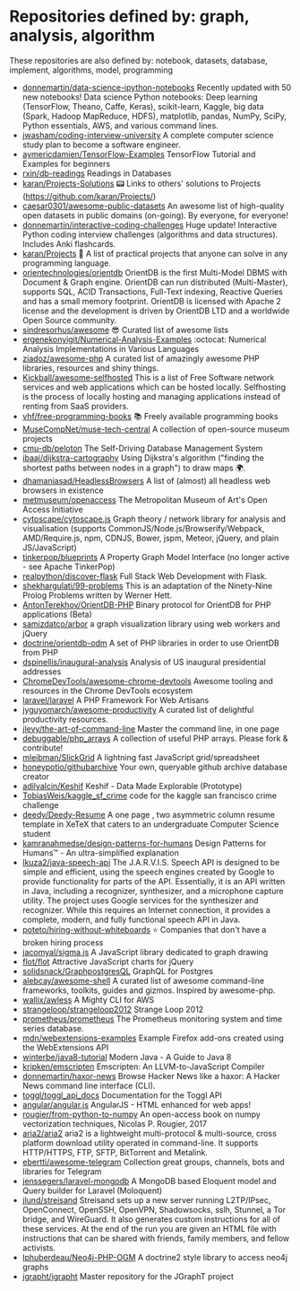# Repositories defined by: graph, analysis, algorithm

These repositories are also defined by: notebook, datasets, database, implement, algorithms, model, programming

- [donnemartin/data-science-ipython-notebooks](https://api.github.com/repos/donnemartin/data-science-ipython-notebooks)
  Recently updated with 50 new notebooks! Data science Python notebooks: Deep learning (TensorFlow, Theano, Caffe, Keras), scikit-learn, Kaggle, big data (Spark, Hadoop MapReduce, HDFS), matplotlib, pandas, NumPy, SciPy, Python essentials, AWS, and various command lines.
- [jwasham/coding-interview-university](https://api.github.com/repos/jwasham/coding-interview-university)
  A complete computer science study plan to become a software engineer.
- [aymericdamien/TensorFlow-Examples](https://api.github.com/repos/aymericdamien/TensorFlow-Examples)
  TensorFlow Tutorial and Examples for beginners
- [rxin/db-readings](https://api.github.com/repos/rxin/db-readings)
  Readings in Databases
- [karan/Projects-Solutions](https://api.github.com/repos/karan/Projects-Solutions)
  :pager: Links to others' solutions to Projects (https://github.com/karan/Projects/)
- [caesar0301/awesome-public-datasets](https://api.github.com/repos/caesar0301/awesome-public-datasets)
  An awesome list of high-quality open datasets in public domains (on-going). By everyone, for everyone!
- [donnemartin/interactive-coding-challenges](https://api.github.com/repos/donnemartin/interactive-coding-challenges)
  Huge update!  Interactive Python coding interview challenges (algorithms and data structures).  Includes Anki flashcards.
- [karan/Projects](https://api.github.com/repos/karan/Projects)
  :page_with_curl: A list of practical projects that anyone can solve in any programming language.
- [orientechnologies/orientdb](https://api.github.com/repos/orientechnologies/orientdb)
  OrientDB is the first Multi-Model DBMS with Document & Graph engine. OrientDB can run distributed (Multi-Master), supports SQL, ACID Transactions, Full-Text indexing, Reactive Queries and has a small memory footprint. OrientDB is licensed with Apache 2 license and the development is driven by OrientDB LTD and a worldwide Open Source community.
- [sindresorhus/awesome](https://api.github.com/repos/sindresorhus/awesome)
  :sunglasses: Curated list of awesome lists
- [ergenekonyigit/Numerical-Analysis-Examples](https://api.github.com/repos/ergenekonyigit/Numerical-Analysis-Examples)
  :octocat: Numerical Analysis Implementations in Various Languages
- [ziadoz/awesome-php](https://api.github.com/repos/ziadoz/awesome-php)
  A curated list of amazingly awesome PHP libraries, resources and shiny things.
- [Kickball/awesome-selfhosted](https://api.github.com/repos/Kickball/awesome-selfhosted)
  This is a list of Free Software network services and web applications which can be hosted locally. Selfhosting is the process of locally hosting and managing applications instead of renting from SaaS providers.
- [vhf/free-programming-books](https://api.github.com/repos/vhf/free-programming-books)
  :books: Freely available programming books
- [MuseCompNet/muse-tech-central](https://api.github.com/repos/MuseCompNet/muse-tech-central)
  A collection of open-source museum projects
- [cmu-db/peloton](https://api.github.com/repos/cmu-db/peloton)
  The Self-Driving Database Management System
- [ibaaj/dijkstra-cartography](https://api.github.com/repos/ibaaj/dijkstra-cartography)
  Using Dijkstra's algorithm ("finding the shortest paths between nodes in a graph") to draw maps :earth_africa:.
- [dhamaniasad/HeadlessBrowsers](https://api.github.com/repos/dhamaniasad/HeadlessBrowsers)
  A list of (almost) all headless web browsers in existence
- [metmuseum/openaccess](https://api.github.com/repos/metmuseum/openaccess)
  The Metropolitan Museum of Art's Open Access Initiative
- [cytoscape/cytoscape.js](https://api.github.com/repos/cytoscape/cytoscape.js)
  Graph theory / network library for analysis and visualisation (supports CommonJS/Node.js/Browserify/Webpack, AMD/Require.js, npm, CDNJS, Bower, jspm, Meteor, jQuery, and plain JS/JavaScript)
- [tinkerpop/blueprints](https://api.github.com/repos/tinkerpop/blueprints)
  A Property Graph Model Interface (no longer active - see Apache TinkerPop)
- [realpython/discover-flask](https://api.github.com/repos/realpython/discover-flask)
  Full Stack Web Development with Flask.
- [shekhargulati/99-problems](https://api.github.com/repos/shekhargulati/99-problems)
  This is an adaptation of the Ninety-Nine Prolog Problems written by Werner Hett.
- [AntonTerekhov/OrientDB-PHP](https://api.github.com/repos/AntonTerekhov/OrientDB-PHP)
  Binary protocol for OrientDB for PHP applications (Beta)
- [samizdatco/arbor](https://api.github.com/repos/samizdatco/arbor)
  a graph visualization library using web workers and jQuery
- [doctrine/orientdb-odm](https://api.github.com/repos/doctrine/orientdb-odm)
  A set of PHP libraries in order to use OrientDB from PHP
- [dspinellis/inaugural-analysis](https://api.github.com/repos/dspinellis/inaugural-analysis)
  Analysis of US inaugural presidential addresses
- [ChromeDevTools/awesome-chrome-devtools](https://api.github.com/repos/ChromeDevTools/awesome-chrome-devtools)
  Awesome tooling and resources in the Chrome DevTools ecosystem
- [laravel/laravel](https://api.github.com/repos/laravel/laravel)
  A PHP Framework For Web Artisans
- [jyguyomarch/awesome-productivity](https://api.github.com/repos/jyguyomarch/awesome-productivity)
  A curated list of delightful productivity resources.
- [jlevy/the-art-of-command-line](https://api.github.com/repos/jlevy/the-art-of-command-line)
  Master the command line, in one page
- [debuggable/php_arrays](https://api.github.com/repos/debuggable/php_arrays)
  A collection of useful PHP arrays. Please fork & contribute!
- [mleibman/SlickGrid](https://api.github.com/repos/mleibman/SlickGrid)
  A lightning fast JavaScript grid/spreadsheet
- [honeypotio/githubarchive](https://api.github.com/repos/honeypotio/githubarchive)
  Your own, queryable github archive database creator
- [adilyalcin/Keshif](https://api.github.com/repos/adilyalcin/Keshif)
  Keshif - Data Made Explorable (Prototype)
- [TobiasWeis/kaggle_sf_crime](https://api.github.com/repos/TobiasWeis/kaggle_sf_crime)
  code for the kaggle san francisco crime challenge
- [deedy/Deedy-Resume](https://api.github.com/repos/deedy/Deedy-Resume)
  A one page , two asymmetric column resume template in XeTeX that caters to an undergraduate Computer Science student
- [kamranahmedse/design-patterns-for-humans](https://api.github.com/repos/kamranahmedse/design-patterns-for-humans)
  Design Patterns for Humans™ - An ultra-simplified explanation
- [lkuza2/java-speech-api](https://api.github.com/repos/lkuza2/java-speech-api)
  The J.A.R.V.I.S. Speech API is designed to be simple and efficient, using the speech engines created by Google to provide functionality for parts of the API. Essentially, it is an API written in Java, including a recognizer, synthesizer, and a microphone capture utility. The project uses Google services for the synthesizer and recognizer. While this requires an Internet connection, it provides a complete, modern, and fully functional speech API in Java.
- [poteto/hiring-without-whiteboards](https://api.github.com/repos/poteto/hiring-without-whiteboards)
  ⭐️  Companies that don't have a broken hiring process
- [jacomyal/sigma.js](https://api.github.com/repos/jacomyal/sigma.js)
  A JavaScript library dedicated to graph drawing
- [flot/flot](https://api.github.com/repos/flot/flot)
  Attractive JavaScript charts for jQuery
- [solidsnack/GraphpostgresQL](https://api.github.com/repos/solidsnack/GraphpostgresQL)
  GraphQL for Postgres
- [alebcay/awesome-shell](https://api.github.com/repos/alebcay/awesome-shell)
  A curated list of awesome command-line frameworks, toolkits, guides and gizmos. Inspired by awesome-php.
- [wallix/awless](https://api.github.com/repos/wallix/awless)
  A Mighty CLI for AWS
- [strangeloop/strangeloop2012](https://api.github.com/repos/strangeloop/strangeloop2012)
  Strange Loop 2012
- [prometheus/prometheus](https://api.github.com/repos/prometheus/prometheus)
  The Prometheus monitoring system and time series database.
- [mdn/webextensions-examples](https://api.github.com/repos/mdn/webextensions-examples)
  Example Firefox add-ons created using the WebExtensions API
- [winterbe/java8-tutorial](https://api.github.com/repos/winterbe/java8-tutorial)
  Modern Java - A Guide to Java 8
- [kripken/emscripten](https://api.github.com/repos/kripken/emscripten)
  Emscripten: An LLVM-to-JavaScript Compiler
- [donnemartin/haxor-news](https://api.github.com/repos/donnemartin/haxor-news)
  Browse Hacker News like a haxor: A Hacker News command line interface (CLI).
- [toggl/toggl_api_docs](https://api.github.com/repos/toggl/toggl_api_docs)
  Documentation for the Toggl API
- [angular/angular.js](https://api.github.com/repos/angular/angular.js)
  AngularJS - HTML enhanced for web apps!
- [rougier/from-python-to-numpy](https://api.github.com/repos/rougier/from-python-to-numpy)
  An open-access book on numpy vectorization techniques, Nicolas P. Rougier, 2017
- [aria2/aria2](https://api.github.com/repos/aria2/aria2)
  aria2 is a lightweight multi-protocol & multi-source, cross platform download utility operated in command-line. It supports HTTP/HTTPS, FTP, SFTP, BitTorrent and Metalink.
- [ebertti/awesome-telegram](https://api.github.com/repos/ebertti/awesome-telegram)
  Collection great groups, channels, bots and libraries for Telegram
- [jenssegers/laravel-mongodb](https://api.github.com/repos/jenssegers/laravel-mongodb)
  A MongoDB based Eloquent model and Query builder for Laravel (Moloquent)
- [jlund/streisand](https://api.github.com/repos/jlund/streisand)
  Streisand sets up a new server running L2TP/IPsec, OpenConnect, OpenSSH, OpenVPN, Shadowsocks, sslh, Stunnel, a Tor bridge, and WireGuard. It also generates custom instructions for all of these services. At the end of the run you are given an HTML file with instructions that can be shared with friends, family members, and fellow activists.
- [lphuberdeau/Neo4j-PHP-OGM](https://api.github.com/repos/lphuberdeau/Neo4j-PHP-OGM)
  A doctrine2 style library to access neo4j graphs
- [jgrapht/jgrapht](https://api.github.com/repos/jgrapht/jgrapht)
  Master repository for the JGraphT project
